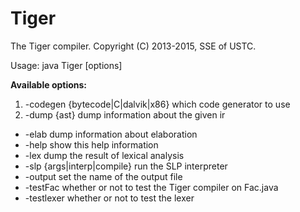 Tiger
=====

The Tiger compiler. Copyright (C) 2013-2015, SSE of USTC.

Usage: java Tiger [options] <filename>


**Available options:**

1. -codegen {bytecode|C|dalvik|x86} which code generator to use
2. -dump {ast}                      dump information about the given ir
- -elab <arg>                      dump information about elaboration
- -help                            show this help information
- -lex                             dump the result of lexical analysis
- -slp {args|interp|compile}       run the SLP interpreter
- -output <outfile>                set the name of the output file
- -testFac                         whether or not to test the Tiger compiler on Fac.java
- -testlexer                       whether or not to test the lexer
